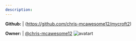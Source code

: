 ```yaml
---
description: 
---
```



**Github:** | (https://github.com/chris-mcawesome12/mycroft2)

**Owner:** | [@chris-mcawesome12](https://github.com/chris-mcawesome12) ![avatart](https://avatars1.githubusercontent.com/u/26728328?v=4)

